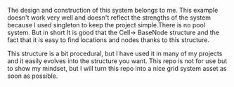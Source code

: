 The design and construction of this system belongs to me. This example doesn't work very well and doesn't reflect the strengths of the system because I used singleton to keep the project simple.There is no pool system. But in short
It is good that the Cell-> BaseNode structure and the fact that it is easy to find locations and nodes thanks to this structure.

This structure is a bit procedural, but I have used it in many of my projects and it easily evolves into the structure you want.
This repo is not for use but to show my mindset, but I will turn this repo into a nice grid system asset as soon as possible.
